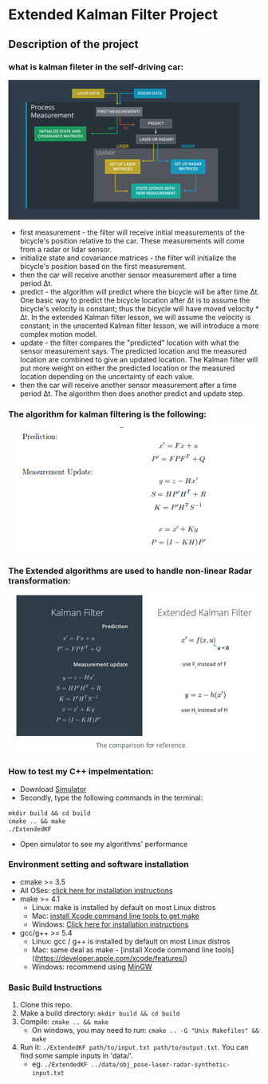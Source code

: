 # Extended Kalman Filter Project

## Description of the project

### what is kalman fileter in the self-driving car:
![png](kalman.png)

* first measurement - the filter will receive initial measurements of the bicycle's position relative to the car. These measurements will come from a radar or lidar sensor.
* initialize state and covariance matrices - the filter will initialize the bicycle's position based on the first measurement.
* then the car will receive another sensor measurement after a time period Δt.
* predict - the algorithm will predict where the bicycle will be after time Δt. One basic way to predict the bicycle location after Δt is to assume the bicycle's velocity is constant; thus the bicycle will have moved velocity * Δt. In the extended Kalman filter lesson, we will assume the velocity is constant; in the unscented Kalman filter lesson, we will introduce a more complex motion model.
* update - the filter compares the "predicted" location with what the sensor measurement says. The predicted location and the measured location are combined to give an updated location. The Kalman filter will put more weight on either the predicted location or the measured location depending on the uncertainty of each value.
* then the car will receive another sensor measurement after a time period Δt. The algorithm then does another predict and update step.

### The algorithm for kalman filtering is the following:
![png](algorithm.png)

### The Extended algorithms are used to handle non-linear Radar transformation:
![png](extended.png)

### How to test my C++ impelmentation:
* Download [Simulator](https://github.com/udacity/self-driving-car-sim/releases/)
* Secondly, type the following commands in the terminal:
```
mkdir build && cd build
cmake .. && make
./ExtendedKF
```
* Open simulator to see my algorithms' performance

### Environment setting and software installation

* cmake >= 3.5
 * All OSes: [click here for installation instructions](https://cmake.org/install/)
* make >= 4.1
  * Linux: make is installed by default on most Linux distros
  * Mac: [install Xcode command line tools to get make](https://developer.apple.com/xcode/features/)
  * Windows: [Click here for installation instructions](http://gnuwin32.sourceforge.net/packages/make.htm)
* gcc/g++ >= 5.4
  * Linux: gcc / g++ is installed by default on most Linux distros
  * Mac: same deal as make - [install Xcode command line tools]((https://developer.apple.com/xcode/features/)
  * Windows: recommend using [MinGW](http://www.mingw.org/)

### Basic Build Instructions

1. Clone this repo.
2. Make a build directory: `mkdir build && cd build`
3. Compile: `cmake .. && make` 
   * On windows, you may need to run: `cmake .. -G "Unix Makefiles" && make`
4. Run it: `./ExtendedKF path/to/input.txt path/to/output.txt`. You can find
   some sample inputs in 'data/'.
    - eg. `./ExtendedKF ../data/obj_pose-laser-radar-synthetic-input.txt`

